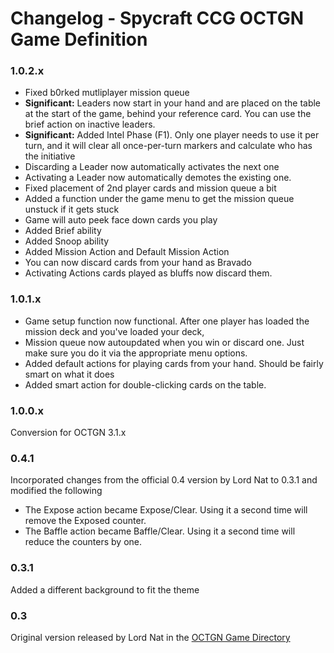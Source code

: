 Changelog - Spycraft CCG OCTGN Game Definition
===============================================

### 1.0.2.x

* Fixed b0rked mutliplayer mission queue
* **Significant:** Leaders now start in your hand and are placed on the table at the start of the game, behind your reference card. You can use the brief action on inactive leaders.
* **Significant:** Added Intel Phase (F1). Only one player needs to use it per turn, and it will clear all once-per-turn markers and calculate who has the initiative
* Discarding a Leader now automatically activates the next one
* Activating a Leader now automatically demotes the existing one.
* Fixed placement of 2nd player cards and mission queue a bit
* Added a function under the game menu to get the mission queue unstuck if it gets stuck
* Game will auto peek face down cards you play
* Added Brief ability 
* Added Snoop ability
* Added Mission Action and Default Mission Action
* You can now discard cards from your hand as Bravado
* Activating Actions cards played as bluffs now discard them.


### 1.0.1.x

* Game setup function now functional. After one player has loaded the mission deck and you've loaded your deck, 
* Mission queue now autoupdated when you win or discard one. Just make sure you do it via the appropriate menu options.
* Added default actions for playing cards from your hand. Should be fairly smart on what it does
* Added smart action for double-clicking cards on the table.

### 1.0.0.x

Conversion for OCTGN 3.1.x

### 0.4.1

Incorporated changes from the official 0.4 version by Lord Nat to 0.3.1 and modified the following

  * The Expose action became Expose/Clear. Using it a second time will remove the Exposed counter.
  * The Baffle action became Baffle/Clear. Using it a second time will reduce the counters by one.

### 0.3.1

Added a different background to fit the theme

### 0.3

Original version released by Lord Nat in the [OCTGN Game Directory](http://octgn.gamersjudgement.com/viewtopic.php?f=44&t=262)